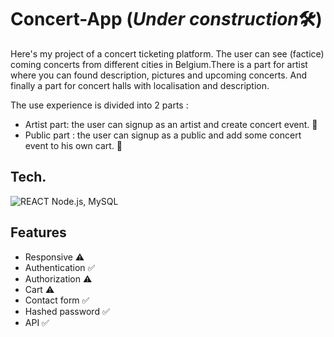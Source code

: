 
# Concert-App (*Under construction*🛠️)

Here's my project of a concert ticketing platform. The user can see (factice) coming concerts from different cities in Belgium.There is a part for artist where you can found description, pictures and upcoming concerts. And finally a part for concert halls with localisation and description. 

The use experience is divided into 2 parts : 
- Artist part: the user can signup as an artist and create concert event. 🎵
- Public part : the user can signup as a public and add some concert event to his own cart. 🛒
## Tech.

![REACT](https://upload.wikimedia.org/wikipedia/commons/thumb/a/a7/React-icon.svg/60px-React-icon.svg.png)
Node.js, MySQL

## Features

- Responsive ⚠️
- Authentication ✅
- Authorization ⚠️
- Cart ⚠️
- Contact form ✅
- Hashed password ✅
- API ✅
